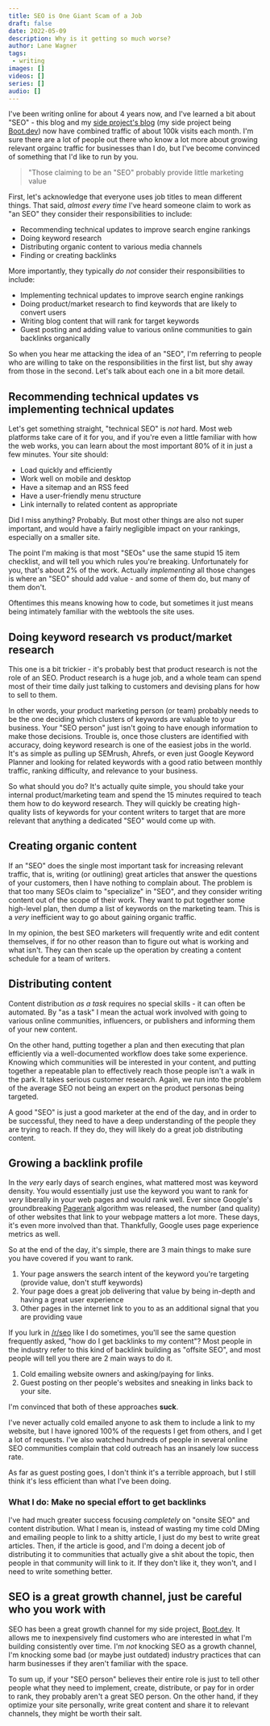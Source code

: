 ```yaml
---
title: SEO is One Giant Scam of a Job
draft: false
date: 2022-05-09
description: Why is it getting so much worse?
author: Lane Wagner
tags:
 - writing
images: []
videos: []
series: []
audio: []
---
```


I've been writing online for about 4 years now, and I've learned a bit about "SEO" - this blog and my [side project's blog](https://blog.boot.dev) (my side project being [Boot.dev](https://boot.dev)) now have combined traffic of about 100k visits each month. I'm sure there are a lot of people out there who know a lot more about growing relevant orgainc traffic for businesses than I do, but I've become convinced of something that I'd like to run by you.

> "Those claiming to be an "SEO" probably provide little marketing value

First, let's acknowledge that everyone uses job titles to mean different things. That said, *almost every time* I've heard someone claim to work as "an SEO" they consider their responsibilities to include:

* Recommending technical updates to improve search engine rankings
* Doing keyword research
* Distributing organic content to various media channels
* Finding or creating backlinks

More importantly, they typically *do not* consider their responsibilities to include:

* Implementing technical updates to improve search engine rankings
* Doing product/market research to find keywords that are likely to convert users
* Writing blog content that will rank for target keywords
* Guest posting and adding value to various online communities to gain backlinks organically

So when you hear me attacking the idea of an "SEO", I'm referring to people who are willing to take on the responsibilities in the first list, but shy away from those in the second. Let's talk about each one in a bit more detail.

## Recommending technical updates vs implementing technical updates

Let's get something straight, "technical SEO" is *not* hard. Most web platforms take care of it for you, and if you're even a little familiar with how the web works, you can learn about the most important 80% of it in just a few minutes. Your site should:

* Load quickly and efficiently
* Work well on mobile and desktop
* Have a sitemap and an RSS feed
* Have a user-friendly menu structure
* Link internally to related content as appropriate

Did I miss anything? Probably. But most other things are also not super important, and would have a fairly negligible impact on your rankings, especially on a smaller site.

The point I'm making is that most "SEOs" use the same stupid 15 item checklist, and will tell you which rules you're breaking. Unfortunately for you, that's about 2% of the work. Actually *implementing* all those changes is where an "SEO" should add value - and some of them do, but many of them don't.

Oftentimes this means knowing how to code, but sometimes it just means being intimately familiar with the webtools the site uses.

## Doing keyword research vs product/market research

This one is a bit trickier - it's probably best that product research is not the role of an SEO. Product research is a huge job, and a whole team can spend most of their time daily just talking to customers and devising plans for how to sell to them.

In other words, your product marketing person (or team) probably needs to be the one deciding which clusters of keywords are valuable to your business. Your "SEO person" just isn't going to have enough information to make those decisions. Trouble is, once those clusters are identified with accuracy, doing keyword research is one of the easiest jobs in the world. It's as simple as pulling up SEMrush, Ahrefs, or even just Google Keyword Planner and looking for related keywords with a good ratio between monthly traffic, ranking difficulty, and relevance to your business.

So what should you do? It's actually quite simple, you should take your internal product/marketing team and spend the 15 minutes required to teach them how to do keyword research. They will quickly be creating high-quality lists of keywords for your content writers to target that are more relevant that anything a dedicated "SEO" would come up with.

## Creating organic content

If an "SEO" does the single most important task for increasing relevant traffic, that is, writing (or outlining) great articles that answer the questions of your customers, then I have nothing to complain about. The problem is that too many SEOs claim to "specialize" in "SEO", and they consider writing content out of the scope of their work. They want to put together some high-level plan, then dump a list of keywords on the marketing team. This is a *very* inefficient way to go about gaining organic traffic.

In my opinion, the best SEO marketers will frequently write and edit content themselves, if for no other reason than to figure out what is working and what isn't. They can then scale up the operation by creating a content schedule for a team of writers.

## Distributing content

Content distribution *as a task* requires no special skills - it can often be automated. By "as a task" I mean the actual work involved with going to various online communities, influencers, or publishers and informing them of your new content.

On the other hand, putting together a plan and then executing that plan efficiently via a well-documented workflow does take some experience. Knowing which communities will be interested in your content, and putting together a repeatable plan to effectively reach those people isn't a walk in the park. It takes serious customer research. Again, we run into the problem of the average SEO not being an expert on the product personas being targeted.

A good "SEO" is just a good marketer at the end of the day, and in order to be successful, they need to have a deep understanding of the people they are trying to reach. If they do, they will likely do a great job distributing content.

## Growing a backlink profile

In the *very* early days of search engines, what mattered most was keyword density. You would essentially just use the keyword you want to rank for *very* liberally in your web pages and would rank well. Ever since Google's groundbreaking [Pagerank](https://en.wikipedia.org/wiki/PageRank) algorithm was released, the number (and quality) of other websites that link to your webpage matters a lot more. These days, it's even more involved than that. Thankfully, Google uses page experience metrics as well.

So at the end of the day, it's simple, there are 3 main things to make sure you have covered if you want to rank.

1. Your page answers the search intent of the keyword you're targeting (provide value, don't stuff keywords)
2. Your page does a great job delivering that value by being in-depth and having a great user experience
3. Other pages in the internet link to you to as an additional signal that you are providing vaue

If you lurk in [/r/seo](https://reddit.com/r/seo) like I do sometimes, you'll see the same question frequently asked, "how do I get backlinks to my content"? Most people in the industry refer to this kind of backlink building as "offsite SEO", and most people will tell you there are 2 main ways to do it.

1. Cold emailing website owners and asking/paying for links.
2. Guest posting on ther people's websites and sneaking in links back to your site.

I'm convinced that both of these approaches **suck**.

I've never actually cold emailed anyone to ask them to include a link to my website, but I have ignored 100% of the requests I get from others, and I get a lot of requests. I've also watched hundreds of people in several online SEO communities complain that cold outreach has an insanely low success rate.

As far as guest posting goes, I don't think it's a terrible approach, but I still think it's less efficient than what I've been doing.

### What I do: Make no special effort to get backlinks

I've had much greater success focusing *completely* on "onsite SEO" and content distribution. What I mean is, instead of wasting my time cold DMing and emailing people to link to a shitty article, I just do my best to write great articles. Then, if the article is good, and I'm doing a decent job of distributing it to communities that actually give a shit about the topic, then people in that community will link to it. If they don't like it, they won't, and I need to write something better.

## SEO is a great growth channel, just be careful who you work with

SEO has been a great growth channel for my side project, [Boot.dev](https://boot.dev). It allows me to inexpensively find customers who are interested in what I'm building consistently over time. I'm *not* knocking SEO as a growth channel, I'm knocking some bad (or maybe just outdated) industry practices that can harm businesses if they aren't familiar with the space.

To sum up, if your "SEO person" believes their entire role is just to tell other people what they need to implement, create, distribute, or pay for in order to rank, they probably aren't a great SEO person. On the other hand, if they optimize your site personally, write great content and share it to relevant channels, they might be worth their salt.
